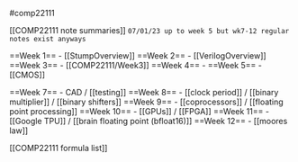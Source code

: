 #comp22111

[[COMP22111 note summaries]] `07/01/23 up to week 5 but wk7-12 regular notes exist anyways`

==Week 1== - [[StumpOverview]]
==Week 2== - [[VerilogOverview]]
==Week 3== - [[COMP22111/Week3]]
==Week 4== - 
==Week 5== - [[CMOS]]

==Week 7== - CAD / [[testing]]
==Week 8== - [[clock period]] / [[binary multiplier]] / [[binary shifters]]
==Week 9== - [[coprocessors]] / [[floating point processing]] 
==Week 10== - [[GPUs]] / [[FPGA]]
==Week 11== - [[Google TPU]] / [[brain floating point (bfloat16)]]
==Week 12== - [[moores law]]

[[COMP22111 formula list]]